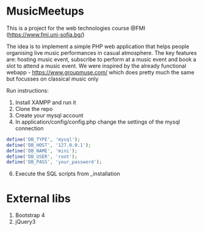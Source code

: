 # MusicMeetups
This is a project for the web technologies course @FMI (https://www.fmi.uni-sofia.bg/)

The idea is to implement a simple PHP web application that helps people organising live music performances in casual atmosphere. The key features are: hosting music event, subscribe to perform at a music event and book a slot to attend a music event. We were inspired by the already functional webapp - https://www.groupmuse.com/ which does pretty much the same but focusses on classical music only

Run instructions:
1. Install XAMPP and run it
2. Clone the repo
3. Create your mysql account
4. In application/config/config.php change the settings of the mysql connection
```php
define('DB_TYPE', 'mysql');
define('DB_HOST', '127.0.0.1');
define('DB_NAME', 'mini');
define('DB_USER', 'root');
define('DB_PASS', 'your_password');
```
6. Execute the SQL scripts from _installation

# External libs
1. Bootstrap 4
2. jQuery3

